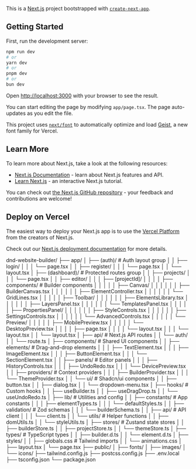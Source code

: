 This is a [Next.js](https://nextjs.org) project bootstrapped with [`create-next-app`](https://nextjs.org/docs/app/api-reference/cli/create-next-app).

## Getting Started

First, run the development server:

```bash
npm run dev
# or
yarn dev
# or
pnpm dev
# or
bun dev
```

Open [http://localhost:3000](http://localhost:3000) with your browser to see the result.

You can start editing the page by modifying `app/page.tsx`. The page auto-updates as you edit the file.

This project uses [`next/font`](https://nextjs.org/docs/app/building-your-application/optimizing/fonts) to automatically optimize and load [Geist](https://vercel.com/font), a new font family for Vercel.

## Learn More

To learn more about Next.js, take a look at the following resources:

- [Next.js Documentation](https://nextjs.org/docs) - learn about Next.js features and API.
- [Learn Next.js](https://nextjs.org/learn) - an interactive Next.js tutorial.

You can check out [the Next.js GitHub repository](https://github.com/vercel/next.js) - your feedback and contributions are welcome!

## Deploy on Vercel

The easiest way to deploy your Next.js app is to use the [Vercel Platform](https://vercel.com/new?utm_medium=default-template&filter=next.js&utm_source=create-next-app&utm_campaign=create-next-app-readme) from the creators of Next.js.

Check out our [Next.js deployment documentation](https://nextjs.org/docs/app/building-your-application/deploying) for more details.

dnd-website-builder/
├── app/
│ ├── (auth)/ # Auth layout group
│ │ ├── login/
│ │ │ └── page.tsx
│ │ ├── register/
│ │ │ └── page.tsx
│ │ └── layout.tsx
│ ├── (dashboard)/ # Protected routes group
│ │ ├── projects/
│ │ │ └── page.tsx
│ │ ├── editor/
│ │ │ ├── [projectId]/
│ │ │ │ ├── components/ # Builder components
│ │ │ │ │ ├── Canvas/
│ │ │ │ │ │ ├── BuilderCanvas.tsx
│ │ │ │ │ │ ├── ElementController.tsx
│ │ │ │ │ │ └── GridLines.tsx
│ │ │ │ │ ├── Toolbar/
│ │ │ │ │ │ ├── ElementsLibrary.tsx
│ │ │ │ │ │ ├── LayersPanel.tsx
│ │ │ │ │ │ └── TemplatesPanel.tsx
│ │ │ │ │ ├── PropertiesPanel/
│ │ │ │ │ │ ├── StyleControls.tsx
│ │ │ │ │ │ ├── SettingsControls.tsx
│ │ │ │ │ │ └── AdvancedControls.tsx
│ │ │ │ │ └── Preview/
│ │ │ │ │ ├── MobilePreview.tsx
│ │ │ │ │ └── DesktopPreview.tsx
│ │ │ │ ├── page.tsx
│ │ │ │ └── layout.tsx
│ │ │ └── layout.tsx
│ │ └── layout.tsx
│ ├── api/ # Next.js API routes
│ │ └── auth/
│ │ └── route.ts
│ ├── components/ # Shared UI components
│ │ ├── elements/ # Drag-and-drop elements
│ │ │ ├── TextElement.tsx
│ │ │ ├── ImageElement.tsx
│ │ │ ├── ButtonElement.tsx
│ │ │ └── SectionElement.tsx
│ │ ├── panels/ # Editor panels
│ │ │ ├── HistoryControls.tsx
│ │ │ ├── UndoRedo.tsx
│ │ │ └── DevicePreview.tsx
│ │ ├── providers/ # Context providers
│ │ │ ├── BuilderProvider.tsx
│ │ │ └── ThemeProvider.tsx
│ │ └── ui/ # Shadcn/ui components
│ │ ├── button.tsx
│ │ ├── dialog.tsx
│ │ └── dropdown-menu.tsx
│ ├── hooks/ # Custom hooks
│ │ ├── useBuilder.ts
│ │ ├── useDragDrop.ts
│ │ └── useUndoRedo.ts
│ ├── lib/ # Utilities and config
│ │ ├── constants/ # App constants
│ │ │ ├── elementTypes.ts
│ │ │ └── defaultStyles.ts
│ │ ├── validation/ # Zod schemas
│ │ │ └── builderSchema.ts
│ │ ├── api/ # API client
│ │ │ └── client.ts
│ │ └── utils/ # Helper functions
│ │ ├── domUtils.ts
│ │ └── styleUtils.ts
│ ├── stores/ # Zustand state stores
│ │ ├── builderStore.ts
│ │ ├── projectStore.ts
│ │ └── themeStore.ts
│ ├── types/ # TypeScript types
│ │ ├── builder.d.ts
│ │ └── element.d.ts
│ ├── styles/
│ │ ├── globals.css # Tailwind imports
│ │ └── animations.css
│ ├── layout.tsx
│ └── page.tsx
├── public/
│ ├── fonts/
│ ├── images/
│ └── icons/
├── tailwind.config.js
├── postcss.config.js
├── .env.local
├── tsconfig.json
└── package.json
